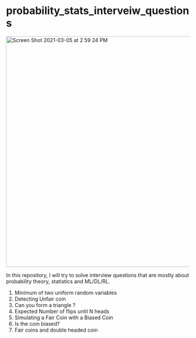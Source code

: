 # probability_stats_interveiw_questions
<img width="631" alt="Screen Shot 2021-03-05 at 2 59 24 PM" src="https://user-images.githubusercontent.com/42751574/110178339-877ad180-7dc3-11eb-8687-842d0b9126a6.png">


In this repository, I will try to solve interview questions that are mostly about probability theory, statistics and ML/DL/RL. 
1. Minimum of two uniform random variables
2. Detecting Unfair coin
3. Can you form a triangle ?
4. Expected Number of flips until N heads
5. Simulating a Fair Coin with a Biased Coin
6. Is the coin biased?
7. Fair coins and double headed coin
